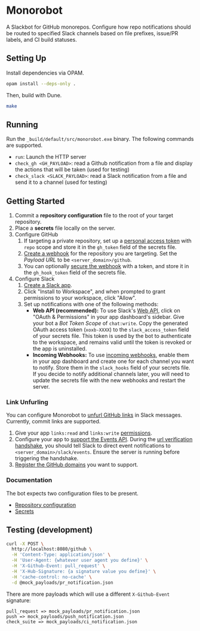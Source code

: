 # Monorobot

A Slackbot for GitHub monorepos. Configure how repo notifications should be routed to specified Slack channels based on file prefixes, issue/PR labels, and CI build statuses.

## Setting Up

Install dependencies via OPAM.

```sh
opam install --deps-only .
```

Then, build with Dune.

```sh
make
```

## Running

Run the `_build/default/src/monorobot.exe` binary. The following commands are supported.

- `run`: Launch the HTTP server
- `check_gh <GH_PAYLOAD>`: read a Github notification from a file and display the actions that will be taken (used for testing)
- `check_slack <SLACK_PAYLOAD>`: read a Slack notification from a file and send it to a channel (used for testing)

## Getting Started

1. Commit a **repository configuration** file to the root of your target repository.
2. Place a **secrets** file locally on the server.
3. Configure GitHub
    1. If targeting a private repository, set up a [personal access token](https://docs.github.com/en/free-pro-team@latest/github/authenticating-to-github/creating-a-personal-access-token) with `repo` scope and store it in the `gh_token` field of the secrets file.
    2. [Create a webhook](https://docs.github.com/en/free-pro-team@latest/developers/webhooks-and-events/creating-webhooks#setting-up-a-webhook) for the repository you are targeting. Set the *Payload URL* to be `<server_domain>/github`.
    3. You can optionally [secure the webhook](https://docs.github.com/en/free-pro-team@latest/developers/webhooks-and-events/securing-your-webhooks) with a token, and store it in the `gh_hook_token` field of the secrets file.
4. Configure Slack
    1. [Create a Slack app](https://api.slack.com/apps?new_app=1).
    2. Click "Install to Workspace", and when prompted to grant permissions to your workspace, click "Allow".
    3. Set up notifications with one of the following methods:
        - **Web API (recommended):** To use Slack's [Web API](https://api.slack.com/web), click on "OAuth & Permissions" in your app dashboard's sidebar. Give your bot a *Bot Token Scope* of `chat:write`. Copy the generated OAuth access token (`xoxb-XXXX`) to the `slack_access_token` field of your secrets file. This token is used by the bot to authenticate to the workspace, and remains valid until the token is revoked or the app is uninstalled.
        - **Incoming Webhooks:** To use [incoming webhooks](https://api.slack.com/messaging/webhooks), enable them in your app dashboard and create one for each channel you want to notify. Store them in the `slack_hooks` field of your secrets file. If you decide to notify additional channels later, you will need to update the secrets file with the new webhooks and restart the server.


### Link Unfurling

You can configure Monorobot to [unfurl GitHub links](https://api.slack.com/reference/messaging/link-unfurling) in Slack messages. Currently, commit links are supported.

1. Give your app `links:read` and `links:write` [permissions](https://api.slack.com/apps).
1. Configure your app to [support the Events API](https://api.slack.com/events-api#prepare). During the [url verification handshake](https://api.slack.com/events-api#the-events-api__subscribing-to-event-types__events-api-request-urls__request-url-configuration--verification__url-verification-handshake), you should tell Slack to direct event notifications to `<server_domain>/slack/events`. Ensure the server is running before triggering the handshake.
1. [Register the GitHub domains](https://api.slack.com/reference/messaging/link-unfurling#configuring_domains) you want to support.

### Documentation

The bot expects two configuration files to be present.

* [Repository configuration](./documentation/config_docs.md)
* [Secrets](./documentation/secret_docs.md)

## Testing (development)

```sh
curl -X POST \
  http://localhost:8080/github \
  -H 'Content-Type: application/json' \
  -H 'User-Agent: {whatever user agent you define}' \
  -H 'X-Github-Event: pull_request' \
  -H 'X-Hub-Signature: {a signature value you define}' \
  -H 'cache-control: no-cache' \
  -d @mock_payloads/pr_notification.json
```

There are more payloads which will use a different `X-Github-Event` signature:

```
pull_request => mock_payloads/pr_notification.json
push => mock_payloads/push_notification.json
check_suite => mock_payloads/ci_notification.json
```
